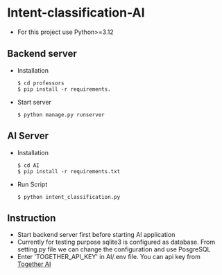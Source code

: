 # Intent-classification-AI

- For this project use Python>=3.12

## Backend server

- Installation
  ```
  $ cd professors
  $ pip install -r requirements.
  ```
- Start server
  ```
  $ python manage.py runserver
  ```

## AI Server

- Installation
  ```
  $ cd AI
  $ pip install -r requirements.txt
  ```
- Run Script
  ```
  $ python intent_classification.py
  ```

## Instruction

- Start backend server first before starting AI application
- Currently for testing purpose sqlite3 is configured as database. From setting.py file we can change the configuration and use PosgreSQL
- Enter 'TOGETHER_API_KEY' in AI/.env file. You can api key from [Together AI](https://docs.together.ai/reference/chat-completions)
